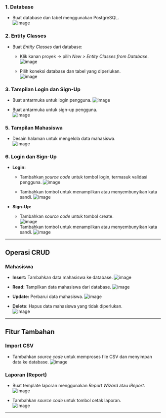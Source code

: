 ### **1. Database**  
- Buat database dan tabel menggunakan PostgreSQL.  
![image](https://github.com/user-attachments/assets/7fefcefb-e1a4-46bd-b0ee-220c1398b2e1)

### **2. Entity Classes**  
- Buat *Entity Classes* dari database:  
  - Klik kanan proyek → pilih *New > Entity Classes from Database*. 
  ![image](https://github.com/user-attachments/assets/cc706a9a-1e76-4118-9a69-f8cb12e2bdeb)

  - Pilih koneksi database dan tabel yang diperlukan.  
 ![image](https://github.com/user-attachments/assets/db9783aa-9b2e-48c5-907f-601abf8df0a4)
 

### **3. Tampilan Login dan Sign-Up**  
- Buat antarmuka untuk login pengguna.
![image](https://github.com/user-attachments/assets/9df51c2d-f520-4027-a7c2-7291329fd197)

- Buat antarmuka untuk sign-up pengguna.   
![image](https://github.com/user-attachments/assets/918e337d-8c7b-4a05-b8fb-0a1023c0768a)

### **5. Tampilan Mahasiswa**  
- Desain halaman untuk mengelola data mahasiswa.  
![image](https://github.com/user-attachments/assets/8a42bcb3-a1da-4243-a0e0-13a1da664cfa)

### **6. Login dan Sign-Up**  
- **Login:**  
  - Tambahkan *source code* untuk tombol login, termasuk validasi pengguna.
    ![image](https://github.com/user-attachments/assets/5e2b1444-f459-4696-868d-51927f2c0dd0)
 
  - Tambahkan tombol untuk menampilkan atau menyembunyikan kata sandi.
    ![image](https://github.com/user-attachments/assets/e919d589-620a-4398-adb9-cc6390ccc013)

      
- **Sign-Up:**  
  - Tambahkan *source code* untuk tombol create.  
    ![image](https://github.com/user-attachments/assets/20b44991-89c5-4b50-8c6d-86025155b0c6)
  - Tambahkan tombol untuk menampilkan atau menyembunyikan kata sandi.
    ![image](https://github.com/user-attachments/assets/02d07705-2aa8-4d06-985c-c3ed9680672d)

---

## **Operasi CRUD**

### **Mahasiswa**  
- **Insert:** Tambahkan data mahasiswa ke database.
  ![image](https://github.com/user-attachments/assets/d376d51b-0bcf-438e-a2d4-9d0761ee3d74)
 
- **Read:** Tampilkan data mahasiswa dari database.
  ![image](https://github.com/user-attachments/assets/6db42b4b-5b12-49b1-a6a8-d4004a21d81a)
  
- **Update:** Perbarui data mahasiswa.
  ![image](https://github.com/user-attachments/assets/7624033e-49a3-413b-9ab0-177cae54d934)

- **Delete:** Hapus data mahasiswa yang tidak diperlukan.  
  ![image](https://github.com/user-attachments/assets/b80c3985-6af7-4019-9e74-7a6758d57e27)

---

## **Fitur Tambahan**

### **Import CSV**   
- Tambahkan *source code* untuk memproses file CSV dan menyimpan data ke database.
  ![image](https://github.com/user-attachments/assets/6d239ed2-ea43-4c0f-8e0c-aed43cddf246)


### **Laporan (Report)**  
- Buat template laporan menggunakan *Report Wizard* atau *iReport*.
  ![image](https://github.com/user-attachments/assets/e3489429-dc32-49b4-a144-d69d735618d6)

- Tambahkan *source code* untuk tombol cetak laporan.  
  ![image](https://github.com/user-attachments/assets/ffb00d16-4687-4e14-97ba-fe4ad8c3ebce)

---
